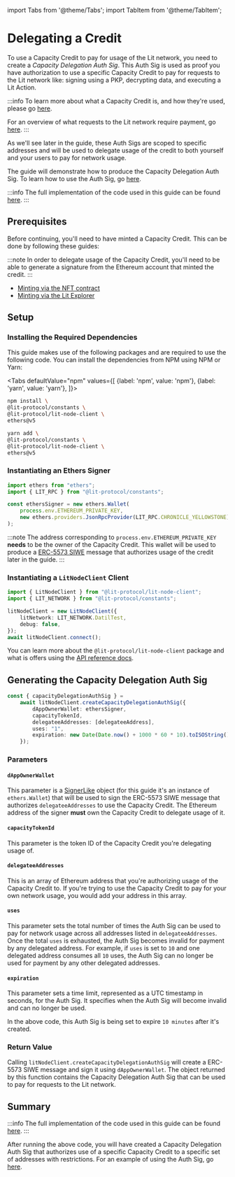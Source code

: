 import Tabs from '@theme/Tabs';
import TabItem from '@theme/TabItem';

# Delegating a Credit

To use a Capacity Credit to pay for usage of the Lit network, you need to create a *Capacity Delegation Auth Sig*. This Auth Sig is used as proof you have authorization to use a specific Capacity Credit to pay for requests to the Lit network like: signing using a PKP, decrypting data, and executing a Lit Action.

:::info
To learn more about what a Capacity Credit is, and how they're used, please go [here](./capacity-credits).

For an overview of what requests to the Lit network require payment, go [here](./overview.md#overview-of-what-requires-payment).
:::

As we'll see later in the guide, these Auth Sigs are scoped to specific addresses and will be used to delegate usage of the credit to both yourself and your users to pay for network usage.

The guide will demonstrate how to produce the Capacity Delegation Auth Sig. To learn how to use the Auth Sig, go [here](./using-delegated-auth-sig.md).

:::info
The full implementation of the code used in this guide can be found [here](https://github.com/LIT-Protocol/developer-guides-code/blob/master/paying-for-lit/nodejs/src/delegateCapacityCredit.ts).
:::

## Prerequisites

Before continuing, you'll need to have minted a Capacity Credit. This can be done by following these guides:

:::note
In order to delegate usage of the Capacity Credit, you'll need to be able to generate a signature from the Ethereum account that minted the credit.
:::

- [Minting via the NFT contract](./minting-capacity-credit/via-contract.md)
- [Minting via the Lit Explorer](./minting-capacity-credit/via-explorer.md)

## Setup

### Installing the Required Dependencies

This guide makes use of the following packages and are required to use the following code. You can install the dependencies from NPM using NPM or Yarn:

<Tabs
defaultValue="npm"
values={[
{label: 'npm', value: 'npm'},
{label: 'yarn', value: 'yarn'},
]}>
<TabItem value="npm">

```bash
npm install \
@lit-protocol/constants \
@lit-protocol/lit-node-client \
ethers@v5
```

</TabItem>

<TabItem value="yarn">

```bash
yarn add \
@lit-protocol/constants \
@lit-protocol/lit-node-client \
ethers@v5
```

</TabItem>
</Tabs>

### Instantiating an Ethers Signer

```ts
import ethers from "ethers";
import { LIT_RPC } from "@lit-protocol/constants";

const ethersSigner = new ethers.Wallet(
    process.env.ETHEREUM_PRIVATE_KEY,
    new ethers.providers.JsonRpcProvider(LIT_RPC.CHRONICLE_YELLOWSTONE)
);
```

:::note
The address corresponding to `process.env.ETHEREUM_PRIVATE_KEY` **needs** to be the owner of the Capacity Credit. This wallet will be used to produce a [ERC-5573 SIWE](https://eips.ethereum.org/EIPS/eip-5573) message that authorizes usage of the credit later in the guide.
:::

### Instantiating a `LitNodeClient` Client

```ts
import { LitNodeClient } from "@lit-protocol/lit-node-client";
import { LIT_NETWORK } from "@lit-protocol/constants";

litNodeClient = new LitNodeClient({
    litNetwork: LIT_NETWORK.DatilTest,
    debug: false,
});
await litNodeClient.connect();
```

You can learn more about the `@lit-protocol/lit-node-client` package and what is offers using the [API reference docs](https://v6-api-doc-lit-js-sdk.vercel.app/modules/lit_node_client_src.html).

## Generating the Capacity Delegation Auth Sig

```ts
const { capacityDelegationAuthSig } =
    await litNodeClient.createCapacityDelegationAuthSig({
        dAppOwnerWallet: ethersSigner,
        capacityTokenId,
        delegateeAddresses: [delegateeAddress],
        uses: "1",
        expiration: new Date(Date.now() + 1000 * 60 * 10).toISOString(), // 10 minutes
    });
```

### Parameters

#### `dAppOwnerWallet`

This parameter is a [SignerLike](https://v6-api-doc-lit-js-sdk.vercel.app/interfaces/types_src.SignerLike.html) object (for this guide it's an instance of `ethers.Wallet`) that will be used to sign the ERC-5573 SIWE message that authorizes `delegateeAddresses` to use the Capacity Credit. The Ethereum address of the signer **must** own the Capacity Credit to delegate usage of it.

#### `capacityTokenId`

This parameter is the token ID of the Capacity Credit you're delegating usage of.

#### `delegateeAddresses`

This is an array of Ethereum address that you're authorizing usage of the Capacity Credit to. If you're trying to use the Capacity Credit to pay for your own network usage, you would add your address in this array.

#### `uses`

This parameter sets the total number of times the Auth Sig can be used to pay for network usage across all addresses listed in `delegateeAddresses`. Once the total `uses` is exhausted, the Auth Sig becomes invalid for payment by any delegated address. For example, if `uses` is set to `10` and one delegated address consumes all `10` uses, the Auth Sig can no longer be used for payment by any other delegated addresses.

#### `expiration`

This parameter sets a time limit, represented as a UTC timestamp in seconds, for the Auth Sig. It specifies when the Auth Sig will become invalid and can no longer be used.

In the above code, this Auth Sig is being set to expire `10 minutes` after it's created.

### Return Value

Calling `litNodeClient.createCapacityDelegationAuthSig` will create a ERC-5573 SIWE message and sign it using `dAppOwnerWallet`. The object returned by this function contains the Capacity Delegation Auth Sig that can be used to pay for requests to the Lit network.

## Summary

:::info
The full implementation of the code used in this guide can be found [here](https://github.com/LIT-Protocol/developer-guides-code/blob/master/paying-for-lit/nodejs/src/delegateCapacityCredit.ts).
:::

After running the above code, you will have created a Capacity Delegation Auth Sig that authorizes use of a specific Capacity Credit to a specific set of addresses with restrictions. For an example of using the Auth Sig, go [here](./using-delegated-auth-sig.md).
